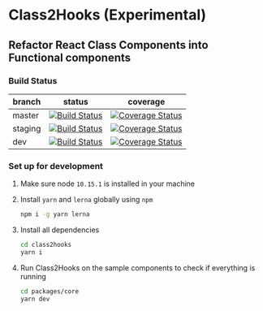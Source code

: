 # Class2Hooks (Experimental)

## Refactor React Class Components into Functional components

### Build Status

| branch  | status                                                                                                                     | coverage                                                                                                                                                         |
| ------- | -------------------------------------------------------------------------------------------------------------------------- | ---------------------------------------------------------------------------------------------------------------------------------------------------------------- |
| master  | [![Build Status](https://travis-ci.org/walleXD/class2hooks.svg?branch=master)](https://travis-ci.org/walleXD/class2hooks)  | [![Coverage Status](https://coveralls.io/repos/github/walleXD/class2hooks/badge.svg?branch=master)](https://coveralls.io/github/walleXD/class2hooks?branch=dev)  |
| staging | [![Build Status](https://travis-ci.org/walleXD/class2hooks.svg?branch=staging)](https://travis-ci.org/walleXD/class2hooks) | [![Coverage Status](https://coveralls.io/repos/github/walleXD/class2hooks/badge.svg?branch=staging)](https://coveralls.io/github/walleXD/class2hooks?branch=dev) |
| dev     | [![Build Status](https://travis-ci.org/walleXD/class2hooks.svg?branch=dev)](https://travis-ci.org/walleXD/class2hooks)     | [![Coverage Status](https://coveralls.io/repos/github/walleXD/class2hooks/badge.svg?branch=dev)](https://coveralls.io/github/walleXD/class2hooks?branch=dev)     |

### Set up for development

1. Make sure node `10.15.1` is installed in your machine
2. Install `yarn` and `lerna` globally using `npm`

   ```bash
   npm i -g yarn lerna
   ```

3. Install all dependencies

   ```bash
   cd class2hooks
   yarn i
   ```

4. Run Class2Hooks on the sample components to check if everything is running

   ```bash
   cd packages/core
   yarn dev
   ```
